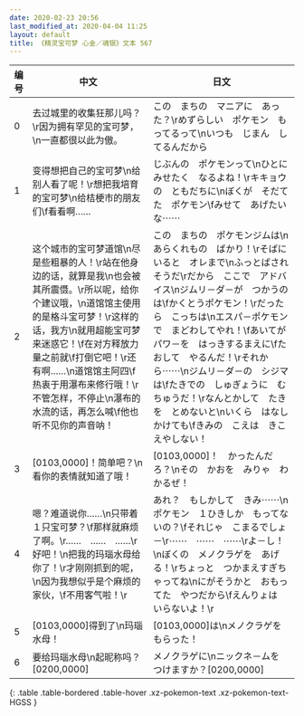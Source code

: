 ```yaml
---
date: 2020-02-23 20:56
last_modified_at: 2020-04-04 11:25
layout: default
title: 《精灵宝可梦 心金／魂银》文本 567
---
```

| 编号 | 中文 | 日文 |
| ---- | ---- | ---- |
| 0 | 去过城里的收集狂那儿吗？\r因为拥有罕见的宝可梦，\n一直都很以此为傲。 | この　まちの　マニアに　あった？\rめずらしい　ポケモン　もってるって\nいつも　じまん　してるんだから |
| 1 | 变得想把自己的宝可梦\n给别人看了呢！\r想把我培育的宝可梦\n给桔梗市的朋友们\f看看啊…… | じぶんの　ポケモンって\nひとに　みせたく　なるよね！\rキキョウの　ともだちに\nぼくが　そだてた　ポケモン\fみせて　あげたいな⋯⋯ |
| 2 | 这个城市的宝可梦道馆\n尽是些粗暴的人！\r站在他身边的话，就算是我\n也会被其所震慑。\r所以呢，给你个建议哦，\n道馆馆主使用的是格斗宝可梦！\r这样的话，我方\n就用超能宝可梦来迷惑它！\f在对方释放力量之前就\f打倒它吧！\r还有啊……\n道馆馆主阿四\f热衷于用瀑布来修行哦！\r不管怎样，不停止\n瀑布的水流的话，再怎么喊\f他也听不见你的声音呐！ | この　まちの　ポケモンジムは\nあらくれもの　ばかり！\rそばに　いると　オレまで\nふっとばされそうだ\rだから　ここで　アドバイス\nジムリ－ダ－が　つかうのは\fかくとうポケモン！\rだったら　こっちは\nエスパ－ポケモンで　まどわしてやれ！\fあいてが　パワ－を　はっきするまえに\fたおして　やるんだ！\rそれから⋯⋯\nジムリ－ダ－の　シジマは\fたきでの　しゅぎょうに　むちゅうだ！\rなんとかして　たきを　とめないと\nいくら　はなしかけても\fきみの　こえは　きこえやしない！ |
| 3 | [0103,0000]！简单吧？\n看你的表情就知道了哦！ | [0103,0000]！　かったんだろ？\nその　かおを　みりゃ　わかるぜ！ |
| 4 | 嗯？难道说你……\n只带着１只宝可梦？\f那样就麻烦了啊。\r……　……　……\r好吧！\n把我的玛瑙水母给你了！\r才刚刚抓到的呢，\n因为我想似乎是个麻烦的家伙，\f不用客气啦！\r | あれ？　もしかして　きみ⋯⋯\nポケモン　１ひきしか　もってないの？\fそれじゃ　こまるでしょ－\r⋯⋯　⋯⋯　⋯⋯\rよ－し！\nぼくの　メノクラゲを　あげる！\rちょっと　つかまえすぎちゃってね\nにがそうかと　おもってた　やつだから\fえんりょは　いらないよ！\r |
| 5 | [0103,0000]得到了\n玛瑙水母！ | [0103,0000]は\nメノクラゲを　もらった！ |
| 6 | 要给玛瑙水母\n起昵称吗？[0200,0000] | メノクラゲに\nニックネ－ムを　つけますか？[0200,0000] |
{: .table .table-bordered .table-hover .xz-pokemon-text .xz-pokemon-text-HGSS }